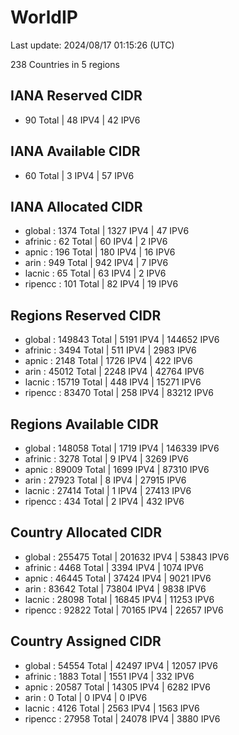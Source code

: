 # WorldIP

Last update: 2024/08/17 01:15:26 (UTC)

238 Countries in 5 regions

## IANA Reserved CIDR

- 90 Total | 48 IPV4 | 42 IPV6

## IANA Available CIDR

- 60 Total | 3 IPV4 | 57 IPV6

## IANA Allocated CIDR

- global : 1374 Total | 1327 IPV4 | 47 IPV6
- afrinic : 62 Total | 60 IPV4 | 2 IPV6
- apnic : 196 Total | 180 IPV4 | 16 IPV6
- arin : 949 Total | 942 IPV4 | 7 IPV6
- lacnic : 65 Total | 63 IPV4 | 2 IPV6
- ripencc : 101 Total | 82 IPV4 | 19 IPV6

## Regions Reserved CIDR

- global : 149843 Total | 5191 IPV4 | 144652 IPV6
- afrinic : 3494 Total | 511 IPV4 | 2983 IPV6
- apnic : 2148 Total | 1726 IPV4 | 422 IPV6
- arin : 45012 Total | 2248 IPV4 | 42764 IPV6
- lacnic : 15719 Total | 448 IPV4 | 15271 IPV6
- ripencc : 83470 Total | 258 IPV4 | 83212 IPV6

## Regions Available CIDR

- global : 148058 Total | 1719 IPV4 | 146339 IPV6
- afrinic : 3278 Total | 9 IPV4 | 3269 IPV6
- apnic : 89009 Total | 1699 IPV4 | 87310 IPV6
- arin : 27923 Total | 8 IPV4 | 27915 IPV6
- lacnic : 27414 Total | 1 IPV4 | 27413 IPV6
- ripencc : 434 Total | 2 IPV4 | 432 IPV6

## Country Allocated CIDR

- global : 255475 Total | 201632 IPV4 | 53843 IPV6
- afrinic : 4468 Total | 3394 IPV4 | 1074 IPV6
- apnic : 46445 Total | 37424 IPV4 | 9021 IPV6
- arin : 83642 Total | 73804 IPV4 | 9838 IPV6
- lacnic : 28098 Total | 16845 IPV4 | 11253 IPV6
- ripencc : 92822 Total | 70165 IPV4 | 22657 IPV6

## Country Assigned CIDR

- global : 54554 Total | 42497 IPV4 | 12057 IPV6
- afrinic : 1883 Total | 1551 IPV4 | 332 IPV6
- apnic : 20587 Total | 14305 IPV4 | 6282 IPV6
- arin : 0 Total | 0 IPV4 | 0 IPV6
- lacnic : 4126 Total | 2563 IPV4 | 1563 IPV6
- ripencc : 27958 Total | 24078 IPV4 | 3880 IPV6
